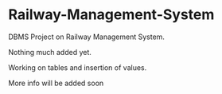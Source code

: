 # Railway-Management-System

DBMS Project on Railway Management System.

Nothing much added yet.

Working on tables and insertion of values.

More info will be added soon
